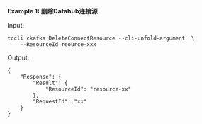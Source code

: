 **Example 1: 删除Datahub连接源**



Input: 

```
tccli ckafka DeleteConnectResource --cli-unfold-argument  \
    --ResourceId reource-xxx
```

Output: 
```
{
    "Response": {
        "Result": {
            "ResourceId": "resource-xx"
        },
        "RequestId": "xx"
    }
}
```

